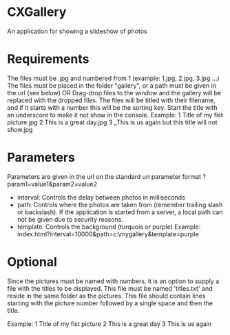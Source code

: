 # CXGallery
An application for showing a slideshow of photos

Requirements
============
The files must be .jpg and numbered from 1 (example: 1.jpg, 2.jpg, 3.jpg ...)
The files must be placed in the folder "gallery", or a path must be given in the url (see below)
OR
Drag-drop files to the window and the gallery will be replaced with the dropped files.
The files will be titled with their filename, and if it starts with a number this will be the sorting key.
Start the title with an underscore to make it not show in the console.
Example:
1 Title of my fist picture.jpg
2 This is a great day.jpg
3 _This is us again but this title will not show.jpg


Parameters
==========
Parameters are given in the url on the standard uri parameter format ?param1=value1&param2=value2

- interval: Controls the delay between photos in milliseconds
- path: Controls where the photos are taken from (remember trailing slash or backslash). If the application is started from a server, a local path can not be given due to security reasons.
- template: Controls the background (turquois or purple)
Example:
index.html?interval=10000&path=c:\mygallery\&template=purple

Optional
========
Since the pictures must be named with numbers, it is an option to supply a file with the titles to be displayed.
This file must be named 'titles.txt' and reside in the same folder as the pictures.
This file should contain lines starting with the picture number followed by a single space and then the title.

Example:
1 Title of my fist picture
2 This is a great day
3 This is us again